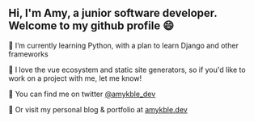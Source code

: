 ## Hi, I'm Amy, a junior software developer. Welcome to my github profile 😄

🔧 I’m currently learning Python, with a plan to learn Django and other frameworks

💚 I love the vue ecosystem and static site generators, so if you'd like to work on a project with me, let me know!

🐣 You can find me on twitter [@amykble_dev](https://twitter.com/amykble_dev)

👀 Or visit my personal blog & portfolio at [amykble.dev](https://amykble.dev)
